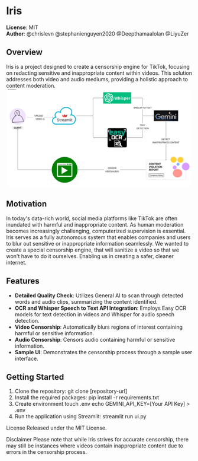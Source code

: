 # Iris

**License**: MIT  
**Author**: @chrislevn @stephanienguyen2020 @Deepthamaalolan @LiyuZer
## Overview
Iris is a project designed to create a censorship engine for TikTok, focusing on redacting sensitive and inappropriate content within videos. This solution addresses both video and audio mediums, providing a holistic approach to content moderation.
![Flow Image](/images/flow.png)
## Motivation
In today's data-rich world, social media platforms like TikTok are often inundated with harmful and inappropriate content. As human moderation becomes increasingly challenging, computerized supervision is essential. Iris serves as a fully autonomous system that enables companies and users to blur out sensitive or inappropriate information seamlessly. We wanted to create a special censorship engine, that will sanitize a video so that we won't have to do it ourselves. Enabling us in creating a safer, cleaner internet. 

## Features
- **Detailed Quality Check**: Utilizes General AI to scan through detected words and audio clips, summarizing the content identified.
- **OCR and Whisper Speech to Text API Integration**: Employs Easy OCR models for text detection in videos and Whisper for audio speech detection.
- **Video Censorship**: Automatically blurs regions of interest containing harmful or sensitive information.
- **Audio Censorship**: Censors audio containing harmful or sensitive information.
- **Sample UI**: Demonstrates the censorship process through a sample user interface.

## Getting Started
1. Clone the repository:
  git clone [repository-url]
2. Install the required packages:
  pip install -r requirements.txt
3. Create environment
    touch .env
    echo GEMINI_API_KEY=[Your API Key] > .env
5. Run the application using Streamlit:
   streamlit run ui.py

License
Released under the MIT License.

Disclaimer
Please note that while Iris strives for accurate censorship, there may still be instances where videos contain inappropriate content due to errors in the censorship process.
